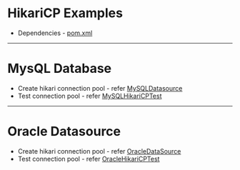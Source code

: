 # HikariCP Examples
* Dependencies - [pom.xml](pom.xml)
------
# MysQL Database
* Create hikari connection pool - refer [MySQLDatasource](src/main/java/com/mysql/MySQLDataSource.java)
* Test connection pool - refer [MySQLHikariCPTest](src/main/java/com/mysql/MySQLHikariCPTest.java)
------
# Oracle Datasource
* Create hikari connection pool - refer [OracleDataSource](src/main/java/com/oracle/OracleDataSource.java)
* Test connection pool - refer [OracleHikariCPTest](src/main/java/com/oracle/OracleHikariCPTest.java)